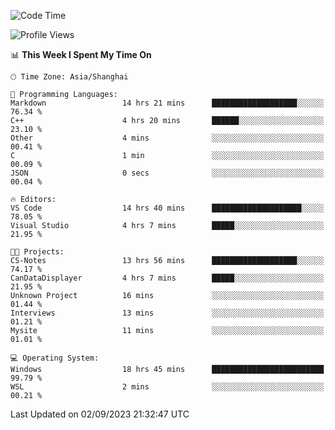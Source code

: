 <!--START_SECTION:waka-->
![Code Time](http://img.shields.io/badge/Code%20Time-1%2C211%20hrs%2053%20mins-blue)

![Profile Views](http://img.shields.io/badge/Profile%20Views-0-blue)

📊 **This Week I Spent My Time On** 

```text
🕑︎ Time Zone: Asia/Shanghai

💬 Programming Languages: 
Markdown                 14 hrs 21 mins      ███████████████████░░░░░░   76.34 % 
C++                      4 hrs 20 mins       ██████░░░░░░░░░░░░░░░░░░░   23.10 % 
Other                    4 mins              ░░░░░░░░░░░░░░░░░░░░░░░░░   00.41 % 
C                        1 min               ░░░░░░░░░░░░░░░░░░░░░░░░░   00.09 % 
JSON                     0 secs              ░░░░░░░░░░░░░░░░░░░░░░░░░   00.04 % 

🔥 Editors: 
VS Code                  14 hrs 40 mins      ████████████████████░░░░░   78.05 % 
Visual Studio            4 hrs 7 mins        █████░░░░░░░░░░░░░░░░░░░░   21.95 % 

🐱‍💻 Projects: 
CS-Notes                 13 hrs 56 mins      ███████████████████░░░░░░   74.17 % 
CanDataDisplayer         4 hrs 7 mins        █████░░░░░░░░░░░░░░░░░░░░   21.95 % 
Unknown Project          16 mins             ░░░░░░░░░░░░░░░░░░░░░░░░░   01.44 % 
Interviews               13 mins             ░░░░░░░░░░░░░░░░░░░░░░░░░   01.21 % 
Mysite                   11 mins             ░░░░░░░░░░░░░░░░░░░░░░░░░   01.01 % 

💻 Operating System: 
Windows                  18 hrs 45 mins      █████████████████████████   99.79 % 
WSL                      2 mins              ░░░░░░░░░░░░░░░░░░░░░░░░░   00.21 % 
```


 Last Updated on 02/09/2023 21:32:47 UTC
<!--END_SECTION:waka-->